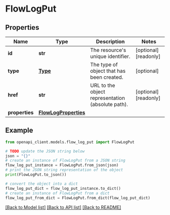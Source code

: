 # FlowLogPut


## Properties

Name | Type | Description | Notes
------------ | ------------- | ------------- | -------------
**id** | **str** | The resource&#39;s unique identifier. | [optional] [readonly] 
**type** | [**Type**](Type.md) | The type of object that has been created. | [optional] 
**href** | **str** | URL to the object representation (absolute path). | [optional] [readonly] 
**properties** | [**FlowLogProperties**](FlowLogProperties.md) |  | 

## Example

```python
from openapi_client.models.flow_log_put import FlowLogPut

# TODO update the JSON string below
json = "{}"
# create an instance of FlowLogPut from a JSON string
flow_log_put_instance = FlowLogPut.from_json(json)
# print the JSON string representation of the object
print(FlowLogPut.to_json())

# convert the object into a dict
flow_log_put_dict = flow_log_put_instance.to_dict()
# create an instance of FlowLogPut from a dict
flow_log_put_from_dict = FlowLogPut.from_dict(flow_log_put_dict)
```
[[Back to Model list]](../README.md#documentation-for-models) [[Back to API list]](../README.md#documentation-for-api-endpoints) [[Back to README]](../README.md)


